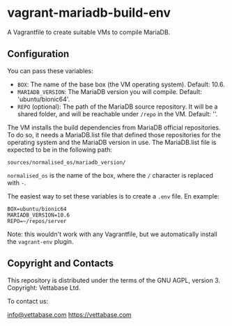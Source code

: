 # vagrant-mariadb-build-env

A Vagrantfile to create suitable VMs to compile MariaDB.


## Configuration

You can pass these variables:

* `BOX`: The name of the base box (the VM operating system). Default: 10.6.
* `MARIADB_VERSION`: The MariaDB version you will compile. Default:
  'ubuntu/bionic64'.
* `REPO` (optional): The path of the MariaDB source repository. It will be a shared folder,
  and will be reachable under `/repo` in the VM. Default: ''.

The VM installs the build dependencies from MariaDB official repositories.
To do so, it needs a MariaDB.list file that defined those repositories for the operating
system and the MariaDB version in use.
The MariaDB.list file is expected to be in the following path:

```
sources/normalised_os/mariadb_version/
```

`normalised_os` is the name of the box, where the `/` character is replaced with `-`.

The easiest way to set these variables is to create a `.env` file. En example:

```
BOX=ubuntu/bionic64
MARIADB_VERSION=10.6
REPO=~/repos/server
```

Note: this wouldn't work with any Vagrantfile, but we automatically install
the `vagrant-env` plugin.


## Copyright and Contacts

This repository is distributed under the terms of the GNU AGPL, version 3. Copyright: Vettabase Ltd.

To contact us:

info@vettabase.com
https://vettabase.com


